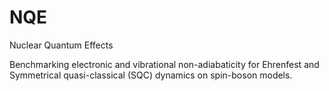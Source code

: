 # NQE
Nuclear Quantum Effects

Benchmarking electronic and vibrational non-adiabaticity for Ehrenfest and Symmetrical quasi-classical (SQC) dynamics on spin-boson models.
